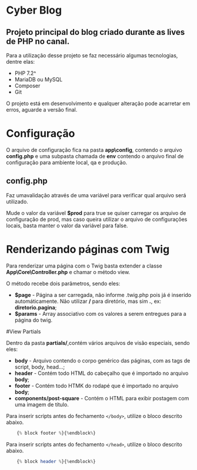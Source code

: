 # Cyber Blog

## Projeto principal do blog criado durante as lives de PHP no canal.

Para a utilização desse projeto se faz necessário algumas tecnologias, dentre elas:

* PHP 7.2^
* MariaDB ou MySQL
* Composer
* Git

O projeto está em desenvolvimento e qualquer alteração pode acarretar em erros, aguarde a versão final.

# Configuração

O arquivo de configuração fica na pasta **app\config**, contendo o arquivo **config.php** e uma subpasta chamada de **env** contendo o arquivo final de configuração para ambiente local, qa e produção.

## config.php

Faz umavalidação através de uma variável para verificar qual arquivo será utilizado.

Mude o valor da variável **$prod** para true se quiser carregar os arquivo de configuração de prod, mas caso queira utilizar o arquivo de configurações locais, basta manter o valor da variável para false.

# Renderizando páginas com Twig

Para renderizar uma página com o Twig basta extender a classe **App\Core\Controller.php** e chamar o método view.

O método recebe dois parâmetros, sendo eles:

* **$page** - Página a ser carregada, não informe .twig.php pois já é inserido automáticamente. Não utilizar **/** para diretório, mas sim **.**, ex: **diretorio.pagina**;
* **$params** - Array associativo com os valores a serem entregues para a página do twig.

#View Partials

Dentro da pasta **partials/**,contém vários arquivos de visão especiais, sendo eles:

* **body** - Arquivo contendo o corpo genérico das páginas, com as tags de script, body, head...;
* **header** - Contém todo HTML do cabeçalho que é importado no arquivo **body**;
* **footer** - Contém todo HTMK do rodapé que é importado no arquivo **body**;
* **components/post-square** - Contém o HTML para exibir postagem com uma imagem de título.

Para inserir scripts antes do fechamento ```</body>```, utilize o bloco descrito abaixo.

```php
    {% block footer %}{%endblock%}
```

Para inserir scripts antes do fechamento ```</head>```, utilize o bloco descrito abaixo.

```php
    {% block header %}{%endblock%}
```